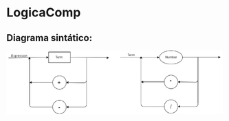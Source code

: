 # LogicaComp


## Diagrama sintático:

![Diagrama Sintatico](https://github.com/GiuPassarelli/LogicaComp/blob/master/diagrama-sintatico.png)
